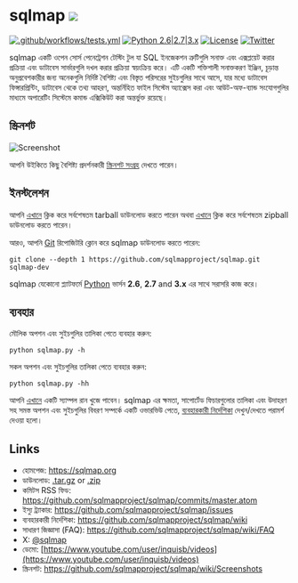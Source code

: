 # sqlmap ![](https://i.imgur.com/fe85aVR.png)

[![.github/workflows/tests.yml](https://github.com/sqlmapproject/sqlmap/actions/workflows/tests.yml/badge.svg)](https://github.com/sqlmapproject/sqlmap/actions/workflows/tests.yml) [![Python 2.6|2.7|3.x](https://img.shields.io/badge/python-2.6|2.7|3.x-yellow.svg)](https://www.python.org/) [![License](https://img.shields.io/badge/license-GPLv2-red.svg)](https://raw.githubusercontent.com/sqlmapproject/sqlmap/master/LICENSE) [![Twitter](https://img.shields.io/badge/twitter-@sqlmap-blue.svg)](https://twitter.com/sqlmap)

sqlmap একটি ওপেন সোর্স পেনেট্রেশন টেস্টিং টুল যা SQL ইনজেকশন ত্রুটিগুলি সনাক্ত এবং এক্সপ্লয়েট করার প্রক্রিয়া এবং ডাটাবেস সার্ভারগুলি দখল করার প্রক্রিয়া স্বয়ংক্রিয় করে। এটি একটি শক্তিশালী সনাক্তকরণ ইঞ্জিন, চূড়ান্ত অনুপ্রবেশকারীর জন্য অনেকগুলি নির্দিষ্ট বৈশিষ্ট্য এবং বিস্তৃত পরিসরের সুইচগুলির সাথে আসে, যার মধ্যে ডাটাবেস ফিঙ্গারপ্রিন্টিং, ডাটাবেস থেকে তথ্য আহরণ, অন্তর্নিহিত ফাইল সিস্টেম অ্যাক্সেস করা এবং আউট-অফ-ব্যান্ড সংযোগগুলির মাধ্যমে অপারেটিং সিস্টেমে কমান্ড এক্সিকিউট করা অন্তর্ভুক্ত রয়েছে।

স্ক্রিনশট
----

![Screenshot](https://raw.github.com/wiki/sqlmapproject/sqlmap/images/sqlmap_screenshot.png)

আপনি উইকিতে কিছু বৈশিষ্ট্য প্রদর্শনকারী [স্ক্রিনশট সংগ্রহ](https://github.com/sqlmapproject/sqlmap/wiki/Screenshots) দেখতে পারেন।

ইনস্টলেশন
----

আপনি [এখানে](https://github.com/sqlmapproject/sqlmap/tarball/master) ক্লিক করে সর্বশেষতম tarball ডাউনলোড করতে পারেন অথবা [এখানে](https://github.com/sqlmapproject/sqlmap/zipball/master) ক্লিক করে সর্বশেষতম zipball ডাউনলোড করতে পারেন।

আরও, আপনি [Git](https://github.com/sqlmapproject/sqlmap) রিপোজিটরি ক্লোন করে sqlmap ডাউনলোড করতে পারেন:

    git clone --depth 1 https://github.com/sqlmapproject/sqlmap.git sqlmap-dev

sqlmap যেকোনো প্ল্যাটফর্মে [Python](https://www.python.org/download/) ভার্সন **2.6**, **2.7** and **3.x** এর সাথে সরাসরি কাজ করে।

ব্যবহার
----

মৌলিক অপশন এবং সুইচগুলির তালিকা পেতে ব্যবহার করুন:

    python sqlmap.py -h

সকল অপশন এবং সুইচগুলির তালিকা পেতে ব্যবহার করুন:

    python sqlmap.py -hh

আপনি [এখানে](https://asciinema.org/a/46601) একটি স্যাম্পল রান খুজে পাবেন।
sqlmap এর ক্ষমতা, সাপোর্টেড ফিচারগুলোর তালিকা এবং উদাহরণ সহ সমস্ত অপশন এবং সুইচগুলির বিবরণ সম্পর্কে একটি ওভারভিউ পেতে, [ব্যবহারকারী নির্দেশিকা](https://github.com/sqlmapproject/sqlmap/wiki/Usage) দেখুন/দেখতে পরামর্শ দেওয়া হলো।

Links
----

* হোমপেজ: https://sqlmap.org
* ডাউনলোড: [.tar.gz](https://github.com/sqlmapproject/sqlmap/tarball/master) or [.zip](https://github.com/sqlmapproject/sqlmap/zipball/master)
* কমিটস RSS ফিড: https://github.com/sqlmapproject/sqlmap/commits/master.atom
* ইস্যু ট্র্যাকার: https://github.com/sqlmapproject/sqlmap/issues
* ব্যবহারকারী নির্দেশিকা: https://github.com/sqlmapproject/sqlmap/wiki
* সাধারণ জিজ্ঞাসা (FAQ): https://github.com/sqlmapproject/sqlmap/wiki/FAQ
* X: [@sqlmap](https://twitter.com/sqlmap)
* ডেমো: [https://www.youtube.com/user/inquisb/videos](https://www.youtube.com/user/inquisb/videos)
* স্ক্রিনশট: https://github.com/sqlmapproject/sqlmap/wiki/Screenshots
